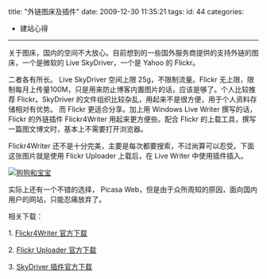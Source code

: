 title: "外链图床及插件"
date: 2009-12-30 11:35:21
tags:
id: 44
categories:
  - 建站心得
---

关于图床，国内的空间不大放心。目前想到的一些国外服务商提供的支持外链的图床，一个是微软的 Live SkyDriver，一个是 Yahoo 的 Flickr。

二者各有所长。 Live SkyDriver 空间上限 25g，不限制流量。Flickr 无上限，限制每月上传量100M，只是用来防止博客内置图片的话，应该是够了。个人比较推荐 Flickr。SkyDriver 的文件组织比较杂乱，用起来不是很方便，用于个人资料存储相对有优势。 而 Flickr 更适合分享。加上用 Windows Live Writer 撰写的话，Flickr 的外链插件 Flickr4Writer 用起来更方便些。配合 Flickr 的上载工具，撰写一篇图文博文时，基本上不需要打开浏览器。

Flickr4Writer 还不是十分完美，主要是每次都要搜索，不过尚算可以忍受。下面这张图片就是使用 Flickr Uploader 上载后，在 Live Writer 中使用插件插入。

[![狗狗和宝宝](http://static.flickr.com/2627/4226669361_4e0235a5e6.jpg)](http://www.flickr.com/photos/83074021@N00/4226669361/ "狗狗和宝宝")

实际上还有一个不错的选择， Picasa Web，但是由于众所周知的原因，面向国内用户的网站，只能忍痛放弃了。

相关下载：

1\. [Flickr4Writer 官方下载](http://gallery.live.com/liveItemDetail.aspx?li=9cc421ec-b22e-45b6-98c4-3fae3846705e&amp;bt=9&amp;pl=8 "Flickr4Writer")

2\. [Flickr Uploader 官方下载](http://www.flickr.com/tools/)

3\. [SkyDriver 插件官方下载](http://gallery.live.com/liveItemDetail.aspx?li=fa32de6b-cf3d-47fd-a044-eb143af0d727&amp;bt=9&amp;pl=8)